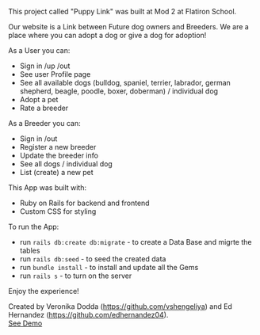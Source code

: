 This project called "Puppy Link" was built at Mod 2 at Flatiron School. 

Our website is a Link between Future dog owners and Breeders.
We are a place where you can adopt a dog or give a dog for adoption!

As a User you can:
 - Sign in /up /out
 - See user Profile page
 - See all available dogs (bulldog, spaniel, terrier, labrador, german shepherd, beagle, poodle, boxer, doberman) / individual dog
 -  Adopt a pet
 - Rate a breeder

As a Breeder you can:
 - Sign in /out
 - Register a new breeder
 - Update the breeder info
 - See all dogs / individual dog
 - List (create) a new pet

 This App was built with:

 - Ruby on Rails for backend and frontend
 - Custom CSS for styling

To run the App:

 - run `rails db:create db:migrate` - to create a Data Base and migrte the tables
 - run `rails db:seed` - to seed the created data
 - run `bundle install` - to install and update all the Gems
 - run `rails s` - to turn on the server

Enjoy the experience!

Created by Veronika Dodda (https://github.com/vshengeliya) and Ed Hernandez (https://github.com/edhernandez04).<br>
[See Demo](https://youtu.be/khBJLoUQYjQ)
